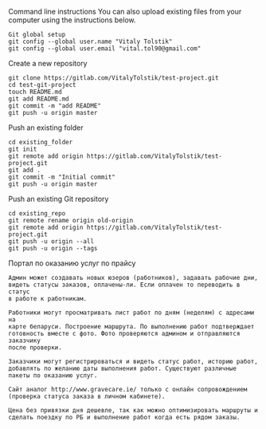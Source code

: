 Command line instructions
You can also upload existing files from your computer using the instructions below.
    
    Git global setup
    git config --global user.name "Vitaly Tolstik"
    git config --global user.email "vital.tol90@gmail.com"

Create a new repository
    
    git clone https://gitlab.com/VitalyTolstik/test-project.git
    cd test-git-project
    touch README.md
    git add README.md
    git commit -m "add README"
    git push -u origin master

Push an existing folder
    
    cd existing_folder
    git init
    git remote add origin https://gitlab.com/VitalyTolstik/test-project.git
    git add .
    git commit -m "Initial commit"
    git push -u origin master

Push an existing Git repository
    
    cd existing_repo
    git remote rename origin old-origin
    git remote add origin https://gitlab.com/VitalyTolstik/test-project.git
    git push -u origin --all
    git push -u origin --tags
    
Портал по оказанию услуг по прайсу

    Админ может создавать новых юзеров (работников), задавать рабочие дни,
    видеть статусы заказов, оплачены-ли. Если оплачен то переводить в статус
    в работе к работникам. 

    Работники могут просматривать лист работ по дням (неделям) с адресами на
    карте беларуси. Построение маршрута. По выполнению работ подтверждает 
    готовность вместе с фото. Фото проверяются админом и отправляются заказчику
    после проверки.

    Заказчики могут регистрироваться и видеть статус работ, историю работ,
    добавлять по желанию даты выполнения работ. Существуют различные
    пакеты по оказанию услуг.

    Сайт аналог http://www.gravecare.ie/ только с онлайн сопровождением 
    (проверка статуса заказа в личном кабинете). 

    Цена без привязки дня дешевле, так как можно оптимизировать маршруты и 
    сделать поездку по РБ и выполнение работ когда есть рядом заказы.
